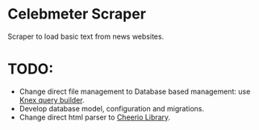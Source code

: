 # Celebmeter Scraper

Scraper to load basic text from news websites.

# TODO:

- Change direct file management to Database based management: use [Knex query builder](https://github.com/knex/knex).
- Develop database model, configuration and migrations.
- Change direct html parser to [Cheerio Library](https://github.com/cheeriojs/cheerio).

